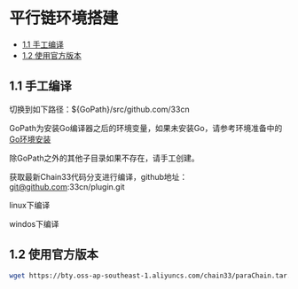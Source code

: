 # 平行链环境搭建

<!-- TOC -->

- [1.1 手工编译](#11-手工编译)
- [1.2 使用官方版本](#12-使用官方版本)

<!-- /TOC -->

## 1.1 手工编译
切换到如下路径：${GoPath}/src/github.com/33cn

GoPath为安装Go编译器之后的环境变量，如果未安装Go，请参考环境准备中的[Go环境安装](https://chain.33.cn/document/81#1.1%20Go%20%E7%8E%AF%E5%A2%83%E5%AE%89%E8%A3%85)

除GoPath之外的其他子目录如果不存在，请手工创建。

获取最新Chain33代码分支进行编译，github地址：git@github.com:33cn/plugin.git

linux下编译

windos下编译



## 1.2 使用官方版本


```bash 
wget https://bty.oss-ap-southeast-1.aliyuncs.com/chain33/paraChain.tar.gz
```